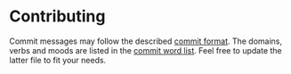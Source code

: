 # Contributing

Commit messages may follow the described [commit format](./commit-format.md).
The domains, verbs and moods are listed in the [commit word list](./commit-word-list.md). Feel free to update the latter file to fit your needs.
